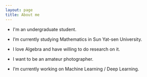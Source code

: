 ```yaml
---
layout: page
title: About me 
---
```



- I'm an undergraduate student.
- I’m currently studying Mathematics in Sun Yat-sen University.

- I love Algebra and have willing to do research on it.
- I want to be an amateur photographer.
- I’m currently working on Machine Learning / Deep Learning.
